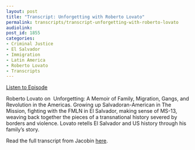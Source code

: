 ```yaml
---
layout: post
title: "Transcript: Unforgetting with Roberto Lovato"
permalink: transcripts/transcript-unforgetting-with-roberto-lovato
audiolink: 
post_id: 1855
categories: 
- Criminal Justice
- El Salvador
- Immigration
- Latin America
- Roberto Lovato
- Transcripts
---
```


[Listen to Episode](https://www.thedigradio.com/podcast/unforgetting-with-roberto-lovato/)

Roberto Lovato on 
Unforgetting: A Memoir of Family, Migration, Gangs, and Revolution in the Americas. Growing up Salvadoran-American in The Mission, fighting with the FMLN in El Salvador, making sense of MS-13, weaving back together the pieces of a transnational history severed by borders and violence. Lovato retells El Salvador and US history through his family’s story.

Read the full transcript from Jacobin 
[here](https://jacobinmag.com/2020/09/roberto-lovato-unforgetting-el-salvador-migration).
